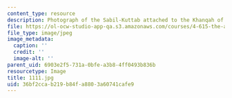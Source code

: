 ```yaml
---
content_type: resource
description: Photograph of the Sabil-Kuttab attached to the Khanqah of Sultan al-Ghuri
file: https://ol-ocw-studio-app-qa.s3.amazonaws.com/courses/4-615-the-architecture-of-cairo-spring-2002/36bf2ccab219b84fa8803a60741cafe9_1111.jpg
file_type: image/jpeg
image_metadata:
  caption: ''
  credit: ''
  image-alt: ''
parent_uid: 6903e2f5-731a-0bfe-a3b8-4ff0493b836b
resourcetype: Image
title: 1111.jpg
uid: 36bf2cca-b219-b84f-a880-3a60741cafe9
---
```

